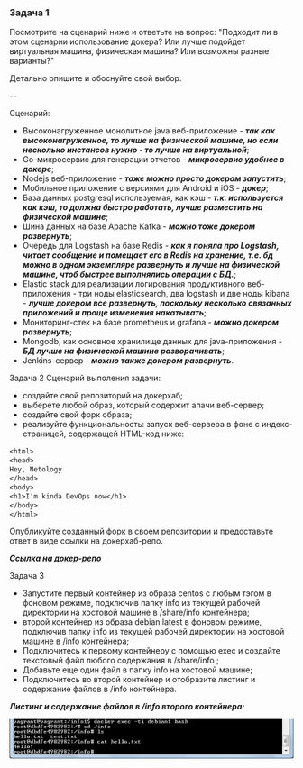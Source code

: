 ### Задача 1

Посмотрите на сценарий ниже и ответьте на вопрос: "Подходит ли в этом сценарии использование докера? Или лучше подойдет виртуальная машина, физическая машина? Или возможны разные варианты?"

Детально опишите и обоснуйте свой выбор.

--

Сценарий:

* Высоконагруженное монолитное java веб-приложение - **_так как высоконагруженное, то лучше на физической машине, но если несколько инстансов нужно - то лучше на виртуальной_**;
* Go-микросервис для генерации отчетов -  **_микросервис удобнее в докере_**;
* Nodejs веб-приложение - **_тоже можно просто докером запустить_**;
* Мобильное приложение c версиями для Android и iOS - **_докер_**;
* База данных postgresql используемая, как кэш - **_т.к. используется как кэш, то должна быстро работать, лучше разместить на физической машине_**;
* Шина данных на базе Apache Kafka - **_можно тоже докером развернуть_**;
* Очередь для Logstash на базе Redis - **_как я поняла про Logstash, читает сообщение и помещает его в Redis на хранение, т.е. бд можно в одном экземпляре развернуть и лучше на физической машине, чтоб быстрее выполнялись операции с БД._**;
* Elastic stack для реализации логирования продуктивного веб-приложения - три ноды elasticsearch, два logstash и две ноды kibana - **_лучше докером все развернуть, поскольку несколько связанных приложений и проще изменения накатывать_**;
* Мониторинг-стек на базе prometheus и grafana - **_можно докером развернуть_**;
* Mongodb, как основное хранилище данных для java-приложения - **_БД лучше на физической машине разворачивать_**;
* Jenkins-сервер - **_можно также докером развернуть_**.




Задача 2
Сценарий выполения задачи:

* создайте свой репозиторий на докерхаб;
* выберете любой образ, который содержит апачи веб-сервер;
* создайте свой форк образа;
* реализуйте функциональность: запуск веб-сервера в фоне с индекс-страницей, содержащей HTML-код ниже:
```
<html>
<head>
Hey, Netology
</head>
<body>
<h1>I’m kinda DevOps now</h1>
</body>
</html>
```
Опубликуйте созданный форк в своем репозитории и предоставьте ответ в виде ссылки на докерхаб-репо.

**_Ссылка на [докер-репо](https://hub.docker.com/r/anutkafluff/netology-httpd)_**

Задача 3
* Запустите первый контейнер из образа centos c любым тэгом в фоновом режиме, подключив папку info из текущей рабочей директории на хостовой машине в /share/info контейнера;
* второй контейнер из образа debian:latest в фоновом режиме, подключив папку info из текущей рабочей директории на хостовой машине в /info контейнера;
* Подключитесь к первому контейнеру с помощью exec и создайте текстовый файл любого содержания в /share/info ;
* Добавьте еще один файл в папку info на хостовой машине;
* Подключитесь во второй контейнер и отобразите листинг и содержание файлов в /info контейнера.

**_Листинг и содержание файлов в /info второго контейнера:_**

![ ](docker05_03_1.jpg)
